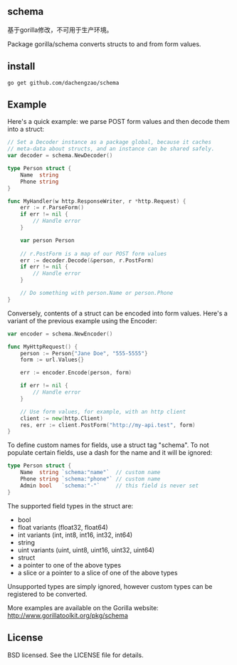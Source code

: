 ## schema
基于gorilla修改，不可用于生产环境。

Package gorilla/schema converts structs to and from form values.

## install

	go get github.com/dachengzao/schema

## Example

Here's a quick example: we parse POST form values and then decode them into a struct:

```go
// Set a Decoder instance as a package global, because it caches 
// meta-data about structs, and an instance can be shared safely.
var decoder = schema.NewDecoder()

type Person struct {
    Name  string
    Phone string
}

func MyHandler(w http.ResponseWriter, r *http.Request) {
    err := r.ParseForm()
    if err != nil {
        // Handle error
    }

    var person Person
    
    // r.PostForm is a map of our POST form values
    err := decoder.Decode(&person, r.PostForm)
    if err != nil {
        // Handle error
    }

    // Do something with person.Name or person.Phone
}
```

Conversely, contents of a struct can be encoded into form values. Here's a variant of the previous example using the Encoder:

```go
var encoder = schema.NewEncoder()

func MyHttpRequest() {
    person := Person{"Jane Doe", "555-5555"}
    form := url.Values{}

    err := encoder.Encode(person, form)

    if err != nil {
        // Handle error
    }

    // Use form values, for example, with an http client
    client := new(http.Client)
    res, err := client.PostForm("http://my-api.test", form)
}

```

To define custom names for fields, use a struct tag "schema". To not populate certain fields, use a dash for the name and it will be ignored:

```go
type Person struct {
    Name  string `schema:"name"`  // custom name
    Phone string `schema:"phone"` // custom name
    Admin bool   `schema:"-"`     // this field is never set
}
```

The supported field types in the struct are:

* bool
* float variants (float32, float64)
* int variants (int, int8, int16, int32, int64)
* string
* uint variants (uint, uint8, uint16, uint32, uint64)
* struct
* a pointer to one of the above types
* a slice or a pointer to a slice of one of the above types

Unsupported types are simply ignored, however custom types can be registered to be converted.

More examples are available on the Gorilla website: http://www.gorillatoolkit.org/pkg/schema

## License 

BSD licensed. See the LICENSE file for details.
